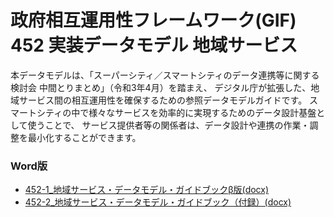 # 政府相互運用性フレームワーク(GIF) 452 実装データモデル 地域サービス

本データモデルは、「スーパーシティ／スマートシティのデータ連携等に関する検討会 中間とりまとめ」（令和3年4月）を踏まえ、
デジタル庁が拡張した、地域サービス間の相互運用性を確保するための参照データモデルガイドです。
スマートシティの中で様々なサービスを効率的に実現するためのデータ設計基盤として使うことで、
サービス提供者等の関係者は、データ設計や連携の作業・調整を最小化することができます。

<!--
* [452-1_地域サービス・データモデル・ガイドブックβ版](md/452-1_ls_practice.md)
* [452-2_地域サービス・データモデル・ガイドブック（付録）](md/452-2_ls_practice_appendix.md)
-->

### Word版


* [452-1_地域サービス・データモデル・ガイドブックβ版(docx)](docx/452-1_地域サービス・データモデル・ガイドブックβ版.docx)
* [452-2_地域サービス・データモデル・ガイドブック（付録）(docx)](docx/452-2_地域サービス・データモデル・ガイドブック（付録）.docx)
